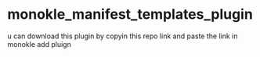 # monokle_manifest_templates_plugin
u can download this plugin by copyin this repo link and paste the link in monokle add pluign
